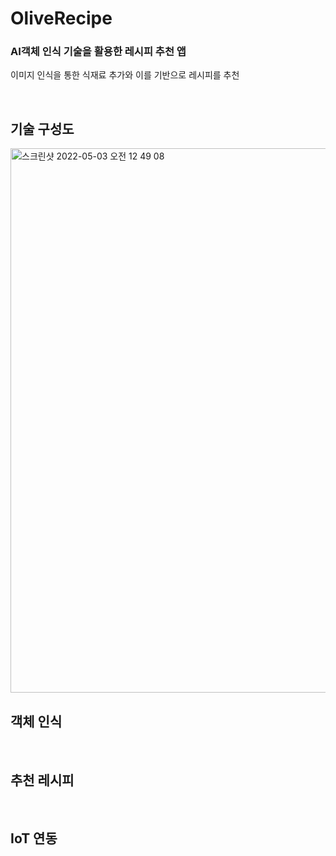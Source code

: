 # OliveRecipe

### AI객체 인식 기술을 활용한 레시피 추천 앱
이미지 인식을 통한 식재료 추가와 이를 기반으로 레시피를 추천 

<br />

## 기술 구성도
<img width="871" alt="스크린샷 2022-05-03 오전 12 49 08" src="https://user-images.githubusercontent.com/70462939/166264747-2e297434-2462-4bf8-bfaf-6e71c04eb331.png">


<br />

## 객체 인식

<br />

## 추천 레시피

<br />

## IoT 연동

<br />
